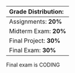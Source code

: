 | **Grade Distribution:** | 
| :--- |
| Assignments: **20%**  |
| Midterm Exam: **20%**  |
| Final Project: **30%**  |
| Final Exam: **30%** | 

Final exam is CODING
